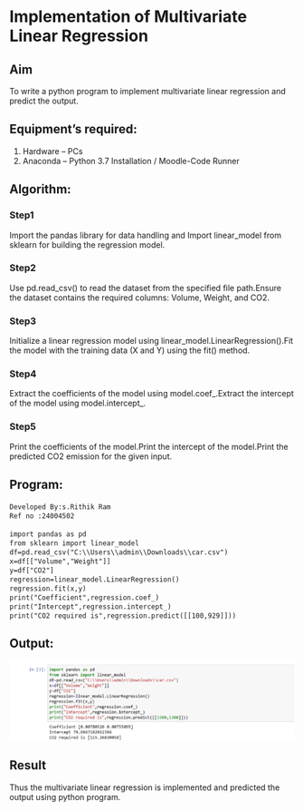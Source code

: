 # Implementation of Multivariate Linear Regression
## Aim
To write a python program to implement multivariate linear regression and predict the output.
## Equipment’s required:
1.	Hardware – PCs
2.	Anaconda – Python 3.7 Installation / Moodle-Code Runner
## Algorithm:
### Step1
Import the pandas library for data handling and Import linear_model from sklearn for building the regression model.

### Step2
Use pd.read_csv() to read the dataset from the specified file path.Ensure the dataset contains the required columns: Volume, Weight, and CO2.

### Step3
Initialize a linear regression model using linear_model.LinearRegression().Fit the model with the training data (X and Y) using the fit() method.

### Step4
Extract the coefficients of the model using model.coef_.Extract the intercept of the model using model.intercept_.

### Step5
Print the coefficients of the model.Print the intercept of the model.Print the predicted CO2 emission for the given input.

## Program:
```
Developed By:s.Rithik Ram
Ref no :24004502

import pandas as pd
from sklearn import linear_model
df=pd.read_csv("C:\\Users\\admin\\Downloads\\car.csv")
x=df[["Volume","Weight"]]
y=df["CO2"]
regression=linear_model.LinearRegression()
regression.fit(x,y)
print("Coefficient",regression.coef_)
print("Intercept",regression.intercept_)
print("CO2 required is",regression.predict([[100,929]]))

```
## Output:

![output](<Screenshot 2024-12-26 212743.png>)


## Result
Thus the multivariate linear regression is implemented and predicted the output using python program.